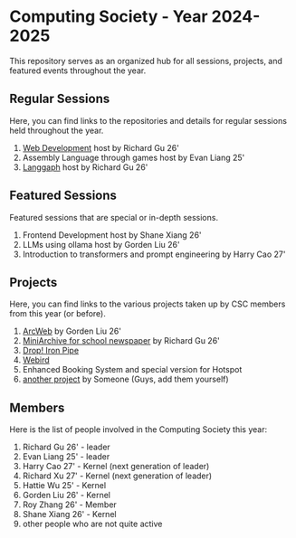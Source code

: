 # Computing Society - Year 2024-2025
This repository serves as an organized hub for all sessions, projects, and featured events throughout the year.

## Regular Sessions
Here, you can find links to the repositories and details for regular sessions held throughout the year.

1. [Web Development](https://github.com/Computing-Society-CSC/web-dev-series-2024) host by Richard Gu 26'
2. Assembly Language through games host by Evan Liang 25'
3. [Langgaph](https://github.com/Computing-Society-CSC/langgraph-series-2024) host by Richard Gu 26'

## Featured Sessions
Featured sessions that are special or in-depth sessions.

1. Frontend Development host by Shane Xiang 26'
2. LLMs using ollama host by Gorden Liu 26'
3. Introduction to transformers and prompt engineering by Harry Cao 27'

## Projects
Here, you can find links to the various projects taken up by CSC members from this year (or before).

1. [ArcWeb](https://github.com/Computing-Society-CSC/ArcWeb) by Gorden Liu 26'
2. [MiniArchive for school newspaper](https://github.com/Computing-Society-CSC/MiniArchive) by Richard Gu 26'
3. [Drop! Iron Pipe](https://github.com/Computing-Society-CSC/iron-pipe-open)
4. [Webird](https://github.com/Computing-Society-CSC/webird-open)
5. Enhanced Booking System and special version for Hotspot
6. [another project](asdjkldsakjlwakd) by Someone (Guys, add them yourself)

## Members
Here is the list of people involved in the Computing Society this year:

1. Richard Gu 26' - leader
2. Evan Liang 25' - leader
3. Harry Cao 27' - Kernel (next generation of leader)
4. Richard Xu 27' - Kernel (next generation of leader)
5. Hattie Wu 25' - Kernel
6. Gorden Liu 26' - Kernel
7. Roy Zhang 26' - Member
8. Shane Xiang 26' - Kernel
9. other people who are not quite active

